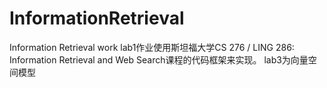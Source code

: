 # InformationRetrieval
Information Retrieval work
lab1作业使用斯坦福大学CS 276 / LING 286: Information Retrieval and Web Search课程的代码框架来实现。
lab3为向量空间模型
